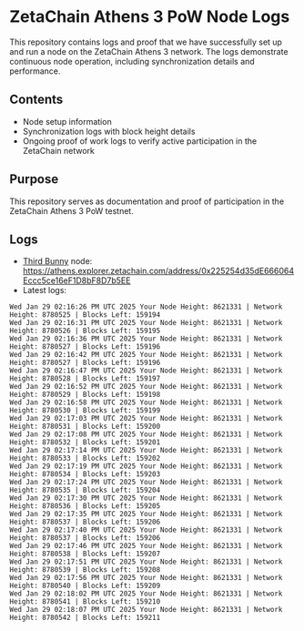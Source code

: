 # ZetaChain Athens 3 PoW Node Logs
This repository contains logs and proof that we have successfully set up and run a node on the ZetaChain Athens 3 network. The logs demonstrate continuous node operation, including synchronization details and performance.

## Contents
- Node setup information
- Synchronization logs with block height details
- Ongoing proof of work logs to verify active participation in the ZetaChain network

## Purpose
This repository serves as documentation and proof of participation in the ZetaChain Athens 3 PoW testnet.

## Logs

- [Third Bunny](https://thirdbunny.xyz/) node: https://athens.explorer.zetachain.com/address/0x225254d35dE666064Eccc5ce16eF1D8bF8D7b5EE
- Latest logs:
```
Wed Jan 29 02:16:26 PM UTC 2025 Your Node Height: 8621331 | Network Height: 8780525 | Blocks Left: 159194
Wed Jan 29 02:16:31 PM UTC 2025 Your Node Height: 8621331 | Network Height: 8780526 | Blocks Left: 159195
Wed Jan 29 02:16:36 PM UTC 2025 Your Node Height: 8621331 | Network Height: 8780527 | Blocks Left: 159196
Wed Jan 29 02:16:42 PM UTC 2025 Your Node Height: 8621331 | Network Height: 8780527 | Blocks Left: 159196
Wed Jan 29 02:16:47 PM UTC 2025 Your Node Height: 8621331 | Network Height: 8780528 | Blocks Left: 159197
Wed Jan 29 02:16:52 PM UTC 2025 Your Node Height: 8621331 | Network Height: 8780529 | Blocks Left: 159198
Wed Jan 29 02:16:58 PM UTC 2025 Your Node Height: 8621331 | Network Height: 8780530 | Blocks Left: 159199
Wed Jan 29 02:17:03 PM UTC 2025 Your Node Height: 8621331 | Network Height: 8780531 | Blocks Left: 159200
Wed Jan 29 02:17:08 PM UTC 2025 Your Node Height: 8621331 | Network Height: 8780532 | Blocks Left: 159201
Wed Jan 29 02:17:14 PM UTC 2025 Your Node Height: 8621331 | Network Height: 8780533 | Blocks Left: 159202
Wed Jan 29 02:17:19 PM UTC 2025 Your Node Height: 8621331 | Network Height: 8780534 | Blocks Left: 159203
Wed Jan 29 02:17:24 PM UTC 2025 Your Node Height: 8621331 | Network Height: 8780535 | Blocks Left: 159204
Wed Jan 29 02:17:30 PM UTC 2025 Your Node Height: 8621331 | Network Height: 8780536 | Blocks Left: 159205
Wed Jan 29 02:17:35 PM UTC 2025 Your Node Height: 8621331 | Network Height: 8780537 | Blocks Left: 159206
Wed Jan 29 02:17:40 PM UTC 2025 Your Node Height: 8621331 | Network Height: 8780537 | Blocks Left: 159206
Wed Jan 29 02:17:46 PM UTC 2025 Your Node Height: 8621331 | Network Height: 8780538 | Blocks Left: 159207
Wed Jan 29 02:17:51 PM UTC 2025 Your Node Height: 8621331 | Network Height: 8780539 | Blocks Left: 159208
Wed Jan 29 02:17:56 PM UTC 2025 Your Node Height: 8621331 | Network Height: 8780540 | Blocks Left: 159209
Wed Jan 29 02:18:02 PM UTC 2025 Your Node Height: 8621331 | Network Height: 8780541 | Blocks Left: 159210
Wed Jan 29 02:18:07 PM UTC 2025 Your Node Height: 8621331 | Network Height: 8780542 | Blocks Left: 159211
```
